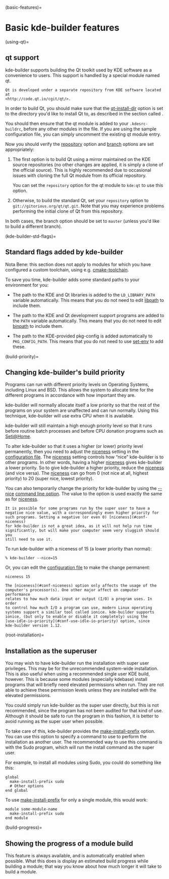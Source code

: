 (basic-features)=
# Basic kde-builder features

(using-qt)=
## qt support

kde-builder supports building the Qt toolkit used by KDE software as a
convenience to users. This support is handled by a special module named
qt.

```{note}
Qt is developed under a separate repository from KDE software located at
<http://code.qt.io/cgit/qt/>.
```

In order to build Qt, you should make sure that the
[qt-install-dir](#conf-qt-install-dir) option is set to the directory
you'd like to install Qt to, as described in the section called [](../chapter_02/configure-data).

You should then ensure that the qt module is added to your
`.kdesrc-buildrc`, before any other modules in the file. If you are
using the sample configuration file, you can simply uncomment the
existing qt module entry.

Now you should verify the [repository](#conf-repository) option and
[branch](#conf-branch) options are set appropriately:

1.  The first option is to build Qt using a mirror maintained on the KDE
    source repositories (no other changes are applied, it is simply a
    clone of the official source). This is highly recommended due to
    occasional issues with cloning the full Qt module from its official
    repository.

    You can set the `repository` option for the qt module to `kde:qt` to
    use this option.

2.  Otherwise, to build the standard Qt, set your `repository` option to
    `git://gitorious.org/qt/qt.git`. Note that you may experience
    problems performing the initial clone of Qt from this repository.

In both cases, the branch option should be set to `master` (unless you'd
like to build a different branch).

(kde-builder-std-flags)=
## Standard flags added by kde-builder

Nota Bene: this section does not apply to modules for which you have
configured a custom toolchain, using e.g.
[cmake-toolchain](#conf-cmake-toolchain).

To save you time, kde-builder adds some standard paths to your
environment for you:

- The path to the KDE and Qt libraries is added to the `LD_LIBRARY_PATH`
  variable automatically. This means that you do not need to edit
  [libpath](#conf-libpath) to include them.

- The path to the KDE and Qt development support programs are added to
  the `PATH` variable automatically. This means that you do not need to
  edit [binpath](#conf-binpath) to include them.

- The path to the KDE-provided pkg-config is added automatically to
  `PKG_CONFIG_PATH`. This means that you do not need to use
  [set-env](#conf-set-env) to add these.

(build-priority)=
## Changing kde-builder's build priority

Programs can run with different priority levels on Operating Systems,
including Linux and BSD. This allows the system to allocate time for the
different programs in accordance with how important they are.

kde-builder will normally allocate itself a low priority so that the
rest of the programs on your system are unaffected and can run normally.
Using this technique, kde-builder will use extra CPU when it is
available.

kde-builder will still maintain a high enough priority level so that it
runs before routine batch processes and before CPU donation programs
such as [Seti@Home](http://setiathome.ssl.berkeley.edu/).

To alter kde-builder so that it uses a higher (or lower) priority level
permanently, then you need to adjust the [niceness](#conf-niceness)
setting in the [configuration file](../chapter_02/configure-data). The
[niceness](#conf-niceness) setting controls how “nice” kde-builder is
to other programs. In other words, having a higher
[niceness](#conf-niceness) gives kde-builder a lower priority. So to
give kde-builder a higher priority, reduce the
[niceness](#conf-niceness) (and vice versa). The
[niceness](#conf-niceness) can go from 0 (not nice at all, highest
priority) to 20 (super nice, lowest priority).

You can also temporarily change the priority for kde-builder by using
the [--nice](#cmdline-nice) [command line option](../chapter_05/cmdline). The value
to the option is used exactly the same as for
[niceness](#conf-niceness).

```{note}
It is possible for some programs run by the super user to have a
negative nice value, with a correspondingly even higher priority for
such programs. Setting a negative (or even 0) [niceness](#conf-niceness)
for kde-builder is not a great idea, as it will not help run time
significantly, but will make your computer seem very sluggish should you
still need to use it.
```

To run kde-builder with a niceness of 15 (a lower priority than
normal):

```
% kde-builder --nice=15
```
Or, you can edit the [configuration file](../chapter_02/configure-data) to make the
change permanent:

```
niceness 15
```

```{tip}
The [niceness](#conf-niceness) option only affects the usage of the
computer's processor(s). One other major affect on computer performance
relates to how much data input or output (I/O) a program uses. In order
to control how much I/O a program can use, modern Linux operating
systems support a similar tool called ionice. kde-builder supports
ionice, (but only to enable or disable it completely) using the
[use-idle-io-priority](#conf-use-idle-io-priority) option, since
kde-builder version 1.12.
```

(root-installation)=
## Installation as the superuser

You may wish to have kde-builder run the installation with super user
privileges. This may be for the unrecommended system-wide installation.
This is also useful when using a recommended single user KDE build,
however. This is because some modules (especially kdebase) install
programs that will briefly need elevated permissions when run. They are
not able to achieve these permission levels unless they are installed
with the elevated permissions.

You could simply run kde-builder as the super user directly, but this
is not recommended, since the program has not been audited for that kind
of use. Although it should be safe to run the program in this fashion,
it is better to avoid running as the super user when possible.

To take care of this, kde-builder provides the
[make-install-prefix](#conf-make-install-prefix) option. You can use
this option to specify a command to use to perform the installation as
another user. The recommended way to use this command is with the Sudo
program, which will run the install command as the super user.

For example, to install all modules using Sudo, you could do something
like this:

```
global
  make-install-prefix sudo
  # Other options
end global
```

To use [make-install-prefix](#conf-make-install-prefix) for only a
single module, this would work:

```
module some-module-name
  make-install-prefix sudo
end module
```

(build-progress)=
## Showing the progress of a module build

This feature is always available, and is automatically enabled when
possible. What this does is display an estimated build progress while
building a module; that way you know about how much longer it will take
to build a module.
